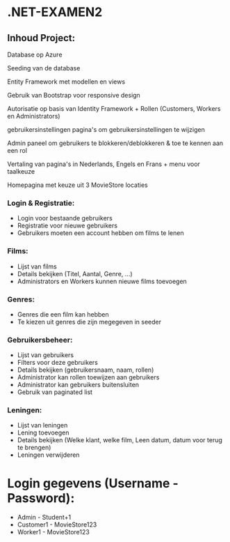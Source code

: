 # .NET-EXAMEN2

## Inhoud Project:
  
  Database op Azure
  
  Seeding van de database
  
  Entity Framework met modellen en views
  
  Gebruik van Bootstrap voor responsive design
  
  Autorisatie op basis van Identity Framework + Rollen (Customers, Workers en Administrators)
  
  gebruikersinstellingen pagina's om gebruikersinstellingen te wijzigen
  
  Admin paneel om gebruikers te blokkeren/deblokkeren & toe te kennen aan een rol
  
  Vertaling van pagina's in Nederlands, Engels en Frans + menu voor taalkeuze
  
  Homepagina met keuze uit 3 MovieStore locaties
  
  ### Login & Registratie:
  - Login voor bestaande gebruikers
  - Registratie voor nieuwe gebruikers
  - Gebruikers moeten een account hebben om films te lenen
  
  ### Films:
  - Lijst van films
  - Details bekijken (Titel, Aantal, Genre, ...)
  - Administrators en Workers kunnen nieuwe films toevoegen
  
  ### Genres:
  - Genres die een film kan hebben
  - Te kiezen uit genres die zijn megegeven in seeder

  ### Gebruikersbeheer:
  - Lijst van gebruikers
  - Filters voor deze gebruikers
  - Details bekijken (gebruikersnaam, naam, rollen)
  - Administrator kan rollen toewijzen aan gebruikers
  - Administrator kan gebruikers buitensluiten
  - Gebruik van paginated list
  
  ### Leningen:
  - Lijst van leningen
  - Lening toevoegen
  - Details bekijken (Welke klant, welke film, Leen datum, datum voor terug te brengen)
  - Leningen verwijderen

  # Login gegevens (Username - Password):
  - Admin - Student+1
  - Customer1 - MovieStore123
  - Worker1 - MovieStore123
